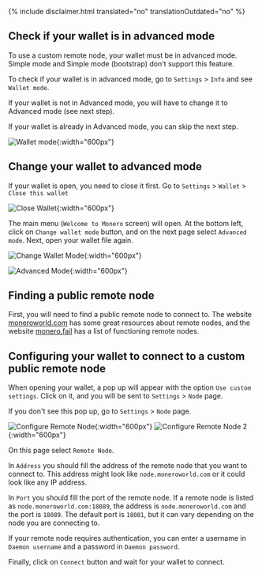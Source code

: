 {% include disclaimer.html translated="no" translationOutdated="no" %}

## Check if your wallet is in advanced mode

To use a custom remote node, your wallet must be in advanced mode. Simple
mode and Simple mode (bootstrap) don't support this feature.

To check if your wallet is in advanced mode, go to `Settings` > `Info` and see `Wallet mode`.

If your wallet is not in Advanced mode, you will have to change it to
Advanced mode (see next step).

If your wallet is already in Advanced mode, you can skip the next step.

![Wallet
mode](/img/resources/user-guides/en/remote_node/wallet_mode_info.avif){:width="600px"}

## Change your wallet to advanced mode

If your wallet is open, you need to close it first. Go to `Settings` > `Wallet` > `Close this wallet`

![Close
Wallet](/img/resources/user-guides/en/remote_node/close_open_wallet.avif){:width="600px"}

The main menu (`Welcome to Monero` screen) will open. At the bottom left,
click on `Change wallet mode` button, and on the next page select `Advanced
mode`. Next, open your wallet file again.

![Change Wallet
Mode](/img/resources/user-guides/en/remote_node/change_wallet_mode.avif){:width="600px"}

![Advanced
Mode](/img/resources/user-guides/en/remote_node/advanced_mode.avif){:width="600px"}

## Finding a public remote node

First, you will need to find a public remote node to connect to. The website
[moneroworld.com](https://moneroworld.com/#nodes) has some great resources
about remote nodes, and the website [monero.fail](https://monero.fail) has a
list of functioning remote nodes.

## Configuring your wallet to connect to a custom public remote node

When opening your wallet, a pop up will appear with the option `Use custom settings`. Click on it, and you will be sent to `Settings` > `Node` page. 

If you don't see this pop up, go to `Settings` > `Node` page.

![Configure Remote
Node](/img/resources/user-guides/en/remote_node/remote_node_config.avif){:width="600px"}
![Configure Remote Node
2](/img/resources/user-guides/en/remote_node/remote_node_config-2.avif){:width="600px"}

On this page select `Remote Node`.

In `Address` you should fill the address of the remote node that you want to
connect to. This address might look like `node.moneroworld.com` or it could
look like any IP address.

In `Port` you should fill the port of the remote node. If a remote node is
listed as `node.moneroworld.com:18089`, the address is
`node.moneroworld.com` and the port is `18089`. The default port is `18081`,
but it can vary depending on the node you are connecting to.

If your remote node requires authentication, you can enter a username in
`Daemon username` and a password in `Daemon password`.

Finally, click on `Connect` button and wait for your wallet to connect.
